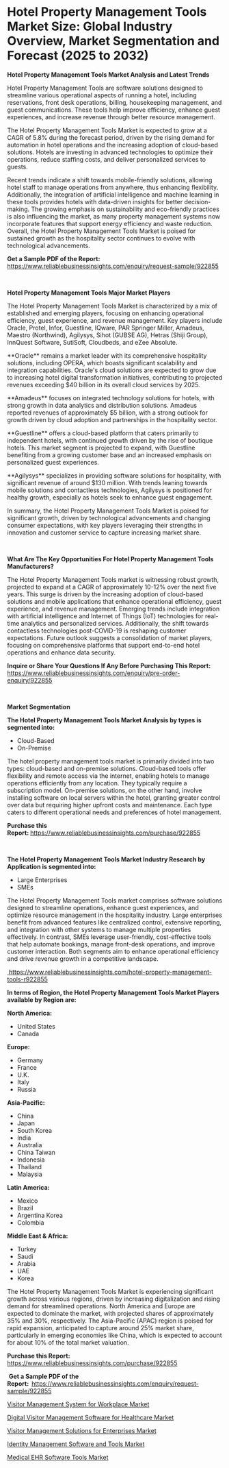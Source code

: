 <p><h1>Hotel Property Management Tools Market Size: Global Industry Overview, Market Segmentation and Forecast (2025 to 2032)</h1></p><p><strong>Hotel Property Management Tools Market Analysis and Latest Trends</strong></p>
<p><p>Hotel Property Management Tools are software solutions designed to streamline various operational aspects of running a hotel, including reservations, front desk operations, billing, housekeeping management, and guest communications. These tools help improve efficiency, enhance guest experiences, and increase revenue through better resource management.</p><p>The Hotel Property Management Tools Market is expected to grow at a CAGR of 5.8% during the forecast period, driven by the rising demand for automation in hotel operations and the increasing adoption of cloud-based solutions. Hotels are investing in advanced technologies to optimize their operations, reduce staffing costs, and deliver personalized services to guests. </p><p>Recent trends indicate a shift towards mobile-friendly solutions, allowing hotel staff to manage operations from anywhere, thus enhancing flexibility. Additionally, the integration of artificial intelligence and machine learning in these tools provides hotels with data-driven insights for better decision-making. The growing emphasis on sustainability and eco-friendly practices is also influencing the market, as many property management systems now incorporate features that support energy efficiency and waste reduction. Overall, the Hotel Property Management Tools Market is poised for sustained growth as the hospitality sector continues to evolve with technological advancements.</p></p>
<p><strong>Get a Sample PDF of the Report:&nbsp;</strong> <a href="https://www.reliablebusinessinsights.com/enquiry/request-sample/922855?utm_campaign=1138&utm_medium=2&utm_source=Github&utm_content=ia&utm_term=07032025&utm_id=hotel-property-management-tools">https://www.reliablebusinessinsights.com/enquiry/request-sample/922855</a></p>
<p>&nbsp;</p>
<p><strong>Hotel Property Management Tools Major Market Players</strong></p>
<p><p>The Hotel Property Management Tools Market is characterized by a mix of established and emerging players, focusing on enhancing operational efficiency, guest experience, and revenue management. Key players include Oracle, Protel, Infor, Guestline, IQware, PAR Springer Miller, Amadeus, Maestro (Northwind), Agilysys, Sihot (GUBSE AG), Hetras (Shiji Group), InnQuest Software, SutiSoft, Cloudbeds, and eZee Absolute.</p><p>**Oracle** remains a market leader with its comprehensive hospitality solutions, including OPERA, which boasts significant scalability and integration capabilities. Oracle's cloud solutions are expected to grow due to increasing hotel digital transformation initiatives, contributing to projected revenues exceeding $40 billion in its overall cloud services by 2025.</p><p>**Amadeus** focuses on integrated technology solutions for hotels, with strong growth in data analytics and distribution solutions. Amadeus reported revenues of approximately $5 billion, with a strong outlook for growth driven by cloud adoption and partnerships in the hospitality sector.</p><p>**Guestline** offers a cloud-based platform that caters primarily to independent hotels, with continued growth driven by the rise of boutique hotels. This market segment is projected to expand, with Guestline benefiting from a growing customer base and an increased emphasis on personalized guest experiences.</p><p>**Agilysys** specializes in providing software solutions for hospitality, with significant revenue of around $130 million. With trends leaning towards mobile solutions and contactless technologies, Agilysys is positioned for healthy growth, especially as hotels seek to enhance guest engagement.</p><p>In summary, the Hotel Property Management Tools Market is poised for significant growth, driven by technological advancements and changing consumer expectations, with key players leveraging their strengths in innovation and customer service to capture increasing market share.</p></p>
<p>&nbsp;</p>
<p><strong>What Are The Key Opportunities For Hotel Property Management Tools Manufacturers?</strong></p>
<p><p>The Hotel Property Management Tools market is witnessing robust growth, projected to expand at a CAGR of approximately 10-12% over the next five years. This surge is driven by the increasing adoption of cloud-based solutions and mobile applications that enhance operational efficiency, guest experience, and revenue management. Emerging trends include integration with artificial intelligence and Internet of Things (IoT) technologies for real-time analytics and personalized services. Additionally, the shift towards contactless technologies post-COVID-19 is reshaping customer expectations. Future outlook suggests a consolidation of market players, focusing on comprehensive platforms that support end-to-end hotel operations and enhance data security.</p></p>
<p><strong>Inquire or Share Your Questions If Any Before Purchasing This Report:</strong> <a href="https://www.reliablebusinessinsights.com/enquiry/pre-order-enquiry/922855?utm_campaign=1138&utm_medium=2&utm_source=Github&utm_content=ia&utm_term=07032025&utm_id=hotel-property-management-tools">https://www.reliablebusinessinsights.com/enquiry/pre-order-enquiry/922855</a></p>
<p>&nbsp;</p>
<p><strong>Market Segmentation</strong></p>
<p><strong>The Hotel Property Management Tools Market Analysis by types is segmented into:</strong></p>
<p><ul><li>Cloud-Based</li><li>On-Premise</li></ul></p>
<p><p>The hotel property management tools market is primarily divided into two types: cloud-based and on-premise solutions. Cloud-based tools offer flexibility and remote access via the internet, enabling hotels to manage operations efficiently from any location. They typically require a subscription model. On-premise solutions, on the other hand, involve installing software on local servers within the hotel, granting greater control over data but requiring higher upfront costs and maintenance. Each type caters to different operational needs and preferences of hotel management.</p></p>
<p><strong>Purchase this Report:&nbsp;</strong><a href="https://www.reliablebusinessinsights.com/purchase/922855?utm_campaign=1138&utm_medium=2&utm_source=Github&utm_content=ia&utm_term=07032025&utm_id=hotel-property-management-tools">https://www.reliablebusinessinsights.com/purchase/922855</a></p>
<p>&nbsp;</p>
<p><strong>The Hotel Property Management Tools Market Industry Research by Application is segmented into:</strong></p>
<p><ul><li>Large Enterprises</li><li>SMEs</li></ul></p>
<p><p>The Hotel Property Management Tools market comprises software solutions designed to streamline operations, enhance guest experiences, and optimize resource management in the hospitality industry. Large enterprises benefit from advanced features like centralized control, extensive reporting, and integration with other systems to manage multiple properties effectively. In contrast, SMEs leverage user-friendly, cost-effective tools that help automate bookings, manage front-desk operations, and improve customer interaction. Both segments aim to enhance operational efficiency and drive revenue growth in a competitive landscape.</p></p>
<p><a href="https://www.reliablebusinessinsights.com/hotel-property-management-tools-r922855?utm_campaign=1138&utm_medium=2&utm_source=Github&utm_content=ia&utm_term=07032025&utm_id=hotel-property-management-tools">&nbsp;https://www.reliablebusinessinsights.com/hotel-property-management-tools-r922855</a></p>
<p><strong>In terms of Region, the Hotel Property Management Tools Market Players available by Region are:</strong></p>
<p>
    <p> <strong> North America: </strong>
        <ul>
            <li>United States</li>
            <li>Canada</li>
        </ul>
        </p> 
    <p> <strong> Europe: </strong>
        <ul>
            <li>Germany</li>
            <li>France</li>
            <li>U.K.</li>
            <li>Italy</li>
            <li>Russia</li>
        </ul>
        </p> 
    <p> <strong> Asia-Pacific: </strong>
        <ul>
            <li>China</li>
            <li>Japan</li>
            <li>South Korea</li>
            <li>India</li>
            <li>Australia</li>
            <li>China Taiwan</li>
            <li>Indonesia</li>
            <li>Thailand</li>
            <li>Malaysia</li>
        </ul>
        </p> 
    <p> <strong> Latin America: </strong>
        <ul>
            <li>Mexico</li>
            <li>Brazil</li>
            <li>Argentina Korea</li>
            <li>Colombia</li>
        </ul>
        </p> 
    <p> <strong> Middle East & Africa: </strong>
        <ul>
            <li>Turkey</li>
            <li>Saudi</li>
            <li>Arabia</li>
            <li>UAE</li>
            <li>Korea</li>
        </ul>
    </p>
    </p>
<p><p>The Hotel Property Management Tools Market is experiencing significant growth across various regions, driven by increasing digitalization and rising demand for streamlined operations. North America and Europe are expected to dominate the market, with projected shares of approximately 35% and 30%, respectively. The Asia-Pacific (APAC) region is poised for rapid expansion, anticipated to capture around 25% market share, particularly in emerging economies like China, which is expected to account for about 10% of the total market valuation.</p></p>
<p><strong>Purchase this Report: </strong><a href="https://www.reliablebusinessinsights.com/purchase/922855?utm_campaign=1138&utm_medium=2&utm_source=Github&utm_content=ia&utm_term=07032025&utm_id=hotel-property-management-tools">https://www.reliablebusinessinsights.com/purchase/922855</a></p>
<p>&nbsp;<strong>Get a Sample PDF of the Report:&nbsp;&nbsp;</strong><a href="https://www.reliablebusinessinsights.com/enquiry/request-sample/922855?utm_campaign=1138&utm_medium=2&utm_source=Github&utm_content=ia&utm_term=07032025&utm_id=hotel-property-management-tools">https://www.reliablebusinessinsights.com/enquiry/request-sample/922855</a></p>
<p><strong></strong></p>
<p><p><a href="https://github.com/syskamazucqa/Market-Research-Report-List-1/blob/main/visitor-management-system-for-workplace-market.md?utm_campaign=1138&utm_medium=2&utm_source=Github&utm_content=ia&utm_term=07032025&utm_id=hotel-property-management-tools">Visitor Management System for Workplace Market</a></p><p><a href="https://github.com/tandepinho3p/Market-Research-Report-List-1/blob/main/digital-visitor-management-software-for-healthcare-market.md?utm_campaign=1138&utm_medium=2&utm_source=Github&utm_content=ia&utm_term=07032025&utm_id=hotel-property-management-tools">Digital Visitor Management Software for Healthcare Market</a></p><p><a href="https://github.com/bhuraoutenc8/Market-Research-Report-List-1/blob/main/visitor-management-solutions-for-enterprises-market.md?utm_campaign=1138&utm_medium=2&utm_source=Github&utm_content=ia&utm_term=07032025&utm_id=hotel-property-management-tools">Visitor Management Solutions for Enterprises Market</a></p><p><a href="https://github.com/lelkohydesyj/Market-Research-Report-List-1/blob/main/identity-management-software-and-tools-market.md?utm_campaign=1138&utm_medium=2&utm_source=Github&utm_content=ia&utm_term=07032025&utm_id=hotel-property-management-tools">Identity Management Software and Tools Market</a></p><p><a href="https://github.com/cezilfinerv9/Market-Research-Report-List-1/blob/main/medical-ehr-software-tools-market.md?utm_campaign=1138&utm_medium=2&utm_source=Github&utm_content=ia&utm_term=07032025&utm_id=hotel-property-management-tools">Medical EHR Software Tools Market</a></p></p>